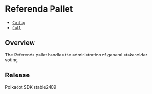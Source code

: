 # Referenda Pallet

- [`Config`](https://docs.rs/pallet-referenda/latest/pallet_referenda/pallet/trait.Config.html)
- [`Call`](https://docs.rs/pallet-referenda/latest/pallet_referenda/pallet/enum.Call.html)

## Overview

The Referenda pallet handles the administration of general stakeholder voting.


## Release

Polkadot SDK stable2409
